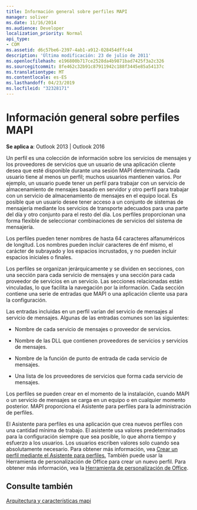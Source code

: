 ```yaml
---
title: Información general sobre perfiles MAPI
manager: soliver
ms.date: 11/16/2014
ms.audience: Developer
localization_priority: Normal
api_type:
- COM
ms.assetid: d6c57be6-2397-4ab1-a912-028454dffc44
description: 'Última modificación: 23 de julio de 2011'
ms.openlocfilehash: e196800b717ce2528da4b9871bad7425f3a2c326
ms.sourcegitcommit: 8fe462c32b91c87911942c188f3445e85a54137c
ms.translationtype: MT
ms.contentlocale: es-ES
ms.lasthandoff: 04/23/2019
ms.locfileid: "32328171"
---
```

# <a name="mapi-profile-overview"></a>Información general sobre perfiles MAPI

  
  
**Se aplica a**: Outlook 2013 | Outlook 2016 
  
Un perfil es una colección de información sobre los servicios de mensajes y los proveedores de servicios que un usuario de una aplicación cliente desea que esté disponible durante una sesión MAPI determinada. Cada usuario tiene al menos un perfil; muchos usuarios mantienen varios. Por ejemplo, un usuario puede tener un perfil para trabajar con un servicio de almacenamiento de mensajes basado en servidor y otro perfil para trabajar con un servicio de almacenamiento de mensajes en el equipo local. Es posible que un usuario desee tener acceso a un conjunto de sistemas de mensajería mediante los servicios de transporte adecuados para una parte del día y otro conjunto para el resto del día. Los perfiles proporcionan una forma flexible de seleccionar combinaciones de servicios del sistema de mensajería. 
  
Los perfiles pueden tener nombres de hasta 64 caracteres alfanuméricos de longitud. Los nombres pueden incluir caracteres de énf mismo, el carácter de subrayado y los espacios incrustados, y no pueden incluir espacios iniciales o finales. 
  
Los perfiles se organizan jerárquicamente y se dividen en secciones, con una sección para cada servicio de mensajes y una sección para cada proveedor de servicios en un servicio. Las secciones relacionadas están vinculadas, lo que facilita la navegación por la información. Cada sección contiene una serie de entradas que MAPI o una aplicación cliente usa para la configuración.
  
Las entradas incluidas en un perfil varían del servicio de mensajes al servicio de mensajes. Algunas de las entradas comunes son las siguientes:
  
- Nombre de cada servicio de mensajes o proveedor de servicios.
    
- Nombre de las DLL que contienen proveedores de servicios y servicios de mensajes.
    
- Nombre de la función de punto de entrada de cada servicio de mensajes.
    
- Una lista de los proveedores de servicios que forma cada servicio de mensajes.
    
Los perfiles se pueden crear en el momento de la instalación, cuando MAPI o un servicio de mensajes se carga en un equipo o en cualquier momento posterior. MAPI proporciona el Asistente para perfiles para la administración de perfiles. 
  
El Asistente para perfiles es una aplicación que crea nuevos perfiles con una cantidad mínima de trabajo. El asistente usa valores predeterminados para la configuración siempre que sea posible, lo que ahorra tiempo y esfuerzo a los usuarios. Los usuarios escriben valores solo cuando sea absolutamente necesario. Para obtener más información, vea [Crear un perfil mediante el Asistente para perfiles.](creating-a-profile-by-using-the-profile-wizard.md) También puede usar la Herramienta de personalización de Office para crear un nuevo perfil. Para obtener más información, vea la [Herramienta de personalización de Office](https://go.microsoft.com/fwlink/?LinkId=123000).
  
## <a name="see-also"></a>Consulte también



[Arquitectura y características mapi](mapi-features-and-architecture.md)

